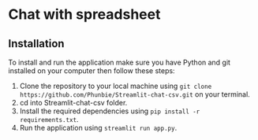 # Chat with spreadsheet
## Installation

To install and run the application make sure you have Python and git installed on your computer then follow these steps:

1. Clone the repository to your local machine using `git clone https://github.com/Phunbie/Streamlit-chat-csv.git` on your terminal.
2. cd into Streamlit-chat-csv folder.
3. Install the required dependencies using `pip install -r requirements.txt`.
4. Run the application using `streamlit run app.py`.
